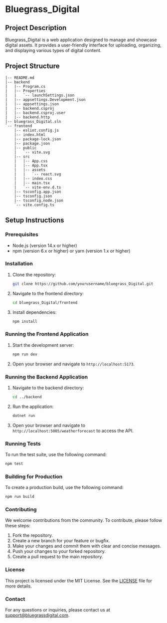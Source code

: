 # Bluegrass_Digital

## Project Description
Bluegrass_Digital is a web application designed to manage and showcase digital assets. It provides a user-friendly interface for uploading, organizing, and displaying various types of digital content.

## Project Structure
```
|-- README.md
|-- backend
|   |-- Program.cs
|   |-- Properties
|   |   `-- launchSettings.json
|   |-- appsettings.Development.json
|   |-- appsettings.json
|   |-- backend.csproj
|   |-- backend.csproj.user
|   |-- backend.http
|-- bluegrass_Digital.sln
`-- frontend
    |-- eslint.config.js
    |-- index.html
    |-- package-lock.json
    |-- package.json
    |-- public
    |   `-- vite.svg
    |-- src
    |   |-- App.css
    |   |-- App.tsx
    |   |-- assets
    |   |   `-- react.svg
    |   |-- index.css
    |   |-- main.tsx
    |   `-- vite-env.d.ts
    |-- tsconfig.app.json
    |-- tsconfig.json
    |-- tsconfig.node.json
    `-- vite.config.ts
```

## Setup Instructions

### Prerequisites
- Node.js (version 14.x or higher)
- npm (version 6.x or higher) or yarn (version 1.x or higher)

### Installation
1. Clone the repository:
    ```sh
    git clone https://github.com/yourusername/bluegrass_Digital.git
    ```
2. Navigate to the frontend directory:
    ```sh
    cd bluegrass_Digital/frontend
    ```
3. Install dependencies:
    ```sh
    npm install
    ```

### Running the Frontend Application
1. Start the development server:
    ```sh
    npm run dev
    ```
2. Open your browser and navigate to `http://localhost:5173`.

### Running the Backend Application
1. Navigate to the backend directory:
    ```sh
    cd ../backend
    ```
2. Run the application:
    ```sh
    dotnet run
    ```
3. Open your browser and navigate to `http://localhost:5005/weatherforecast` to access the API.

### Running Tests
To run the test suite, use the following command:
```sh
npm test
```

### Building for Production
To create a production build, use the following command:
```sh
npm run build
```

### Contributing
We welcome contributions from the community. To contribute, please follow these steps:
1. Fork the repository.
2. Create a new branch for your feature or bugfix.
3. Make your changes and commit them with clear and concise messages.
4. Push your changes to your forked repository.
5. Create a pull request to the main repository.

### License
This project is licensed under the MIT License. See the [LICENSE](../LICENSE) file for more details.

### Contact
For any questions or inquiries, please contact us at [support@bluegrassdigital.com](mailto:support@bluegrassdigital.com).